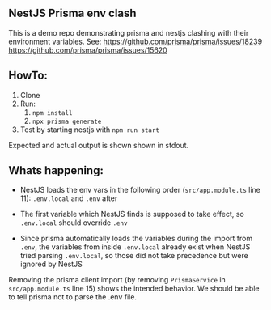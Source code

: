 ## NestJS Prisma env clash

This is a demo repo demonstrating prisma and nestjs clashing with their environment variables.
See:
https://github.com/prisma/prisma/issues/18239
https://github.com/prisma/prisma/issues/15620

## HowTo:

1. Clone
2. Run:
   1. `npm install`
   2. `npx prisma generate`
3. Test by starting nestjs with `npm run start`

Expected and actual output is shown shown in stdout.

## Whats happening:
- NestJS loads the env vars in the following order (`src/app.module.ts` line 11): `.env.local` and `.env` after

- The first variable which NestJS finds is supposed to take effect, so `.env.local` should override `.env`

- Since prisma automatically loads the variables during the import from `.env`, the variables from inside `.env.local` already exist when NestJS tried parsing `.env.local`, so those did not take precedence but were ignored by NestJS

Removing the prisma client import (by removing `PrismaService` in `src/app.module.ts` line 15) 
shows the intended behavior. We should be able to tell prisma not to parse the .env file.
